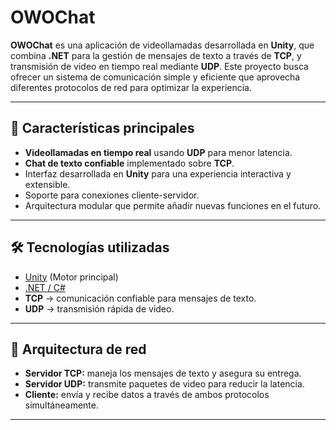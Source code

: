# OWOChat

**OWOChat** es una aplicación de videollamadas desarrollada en **Unity**, que combina **.NET** para la gestión de mensajes de texto a través de **TCP**, y transmisión de video en tiempo real mediante **UDP**. Este proyecto busca ofrecer un sistema de comunicación simple y eficiente que aprovecha diferentes protocolos de red para optimizar la experiencia.

---

## 🚀 Características principales

* **Videollamadas en tiempo real** usando **UDP** para menor latencia.
* **Chat de texto confiable** implementado sobre **TCP**.
* Interfaz desarrollada en **Unity** para una experiencia interactiva y extensible.
* Soporte para conexiones cliente-servidor.
* Arquitectura modular que permite añadir nuevas funciones en el futuro.

---

## 🛠️ Tecnologías utilizadas

* [Unity](https://unity.com/) (Motor principal)
* [.NET / C#](https://dotnet.microsoft.com/)
* **TCP** → comunicación confiable para mensajes de texto.
* **UDP** → transmisión rápida de video.

---



## 📡 Arquitectura de red

* **Servidor TCP:** maneja los mensajes de texto y asegura su entrega.
* **Servidor UDP:** transmite paquetes de video para reducir la latencia.
* **Cliente:** envía y recibe datos a través de ambos protocolos simultáneamente.

---
